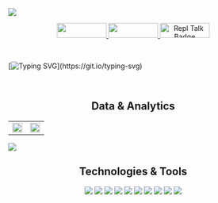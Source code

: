 <!--Banner-->
<img src='https://i.imgur.com/Pw4AbR7.png'/>

<!--Socials-->
<p align='middle'>
 <a href='https://www.linkedin.com/in/justin-quinn-/' target='_blank'>
  <img src='https://img.shields.io/badge/LinkedIn-00ffff?style=for-the-badge&logo=linkedin&logoColor=ff33cc' height= '30' width='100'/>
 </a>
 <a href='https://twitter.com/JustinQuinn_' target='_blank'>
  <img src='https://img.shields.io/badge/Twitter-00ffff?style=for-the-badge&logo=twitter&logoColor=ff33cc' height= '30' width='100'/>
 </a>
 <a href="https://justinquinn.dev/" target='_blank'>
  <img src="https://img.shields.io/badge/Website-00ffff?style=for-the-badge&logo=firefox&logoColor=ff33cc" alt="Repl Talk Badge" height='30' width='100'>
</a>
</p>

<br>

<!--Greeting-->
[![Typing SVG](https://readme-typing-svg.herokuapp.com?font=Bitter&size=19&center=true&vCenter=true&width=1000&height=50&color=ff33cc&lines=Hi+,+I'm+Justin+Quinn.;+A+full+stack+software+engineer+with+a+penchant+for+solving+puzzles,;+and+an+enduring+love+of+learning.)](https://git.io/typing-svg)

<br>

<!--Projects-->
<!-- <br>
<h1 align="center">Projects</h1>
<table bordercolor="#66b2b2">
  
  <tr>
    <td width="50%" valign="top">
      <h3 align="center">In Progress</h3>
        <br />
        <a target="_blank" href="#">
            <img src="#" width="100%" alt="#"/>
        </a>
        <br />
        <p align="center">
          
  <a href="#" target="_blank">
    <img src="https://img.shields.io/static/v1?label=|&message=REPO&color=23555f&style=plastic&logo=github&logo-color=white"/>
  </a>  
  <a href="#" target="_blank">
    <img src="https://img.shields.io/static/v1?label=|&message=WEBSITE&color=cdf998&style=plastic&logo=wordpress&logo-color=white"/>
  </a>
      </p>
        <p><strong>HTML, CSS, JavaScript</strong> -</p>
    </td>
    <td width="50%" valign="top">
      <h3 align="center">In Progress</h3>
        <br />
      <a target="_blank" href=#">
            <img src="#" width="100%" alt="#"/>
        </a>
        <br />
        <p align="center">
          
  <a href="#" target="_blank">
    <img src="https://img.shields.io/static/v1?label=|&message=REPO&color=23555f&style=plastic&logo=github&logo-color=white"/>
  </a>
  <a href="#" target="_blank">
    <img src="https://img.shields.io/static/v1?label=|&message=WEBSITE&color=cdf998&style=plastic&logo=wordpress&logo-color=white"/>
  </a>
      </p>
        <p><strong>HTML, CSS, JavaScript -</strong></p>
    </td>
  </tr>
 </table> -->
  
<!--Statistics-->
<!-- <br>
<h2 align='middle'>Statistics</h2>
<div align="center">
<table>
<tr>
<td width="50%">
<!-- <a href="https://github.com/Justin-Quinn51/convoychat"> -->
<!-- <img width='100%' height='100%' src="https://github-readme-stats.vercel.app/api?username=Justin-Quinn51&show_icons=true&bg_color=000000&hide=issues,stars&text_color=00ffff&title_color=ff33cc&icon_color=ff33cc&hide_border=true"/> -->
<!-- </a> -->
<!-- </td>
<td width='50%'> -->
<!-- <a href='https://github.com/Justin-Quinn51'> -->
<!-- <img width='100%' src="https://github-readme-streak-stats.herokuapp.com/?user=Justin-Quinn51&background=black&currStreakNum=fa8b00&sideNums=00ffff&sideLabels=00ffff&ring=00ffff&dates=ff33cc&fire=fe5ald&theme=highcontrast&stroke=fefefa&hide_border=true"/> -->
<!-- </a> -->
<!-- </td>
</table>
</div> --> 

<!--Data & Analytics-->
<h2 align="center">Data & Analytics</h2>
<div align="center">
<table>
<tr>
<td width="50%" height='100%'>
<img width='100%' src="https://github-readme-stats.vercel.app/api?username=Justin-Quinn51&show_icons=true&bg_color=000000&&text_color=00ffff&title_color=ff33cc&icon_color=ff33cc&hide_border=true">
</td>
<td width="50%">
<img width="100%" src="https://github-readme-streak-stats.herokuapp.com/?user=Justin-Quinn51&background=000000&currStreakNum=fa8b00&sideNums=00ffff&sideLabels=00ffff&ring=00ffff&dates=ff33cc&fire=fe5ald&theme=highcontrast&stroke=fefefa&hide_border=true">
 </tr>
</table>
</div>
<img src="https://activity-graph.herokuapp.com/graph?username=Justin-Quinn51&bg_color=000000&color=ffffff&line=00ffff&point=ff33cc&hide_border=true&area=ff33cc">

<!--Technologies & Tools-->
<br>
<h2 align="center">Technologies & Tools</h2>

<p align='middle'>
  <img src='https://img.shields.io/badge/CSS3-00ffff?style=for-the-badge&logo=css3&logoColor=ff33cc'/>
  <img src='https://img.shields.io/badge/Express.js-00ffff?style=for-the-badge&logo=express&logoColor=ff33cc'/>
  <img src='https://img.shields.io/badge/HTML5-00ffff?style=for-the-badge&logo=html5&logoColor=ff33cc'/>
  <img src='https://img.shields.io/badge/MongoDB-00ffff?style=for-the-badge&logo=mongodb&logoColor=ff33cc'/>
  <img src='https://img.shields.io/badge/Node.js-00ffff?style=for-the-badge&logo=nodedotjs&logoColor=ff33cc'/>
  <img src='https://img.shields.io/badge/JavaScript-00ffff?style=for-the-badge&logo=javascript&logoColor=ff33cc'/>
  <img src='https://img.shields.io/badge/PostgreSQL-00ffff?style=for-the-badge&logo=PostgreSql&logoColor=ff33cc'/>
  <img src='https://img.shields.io/badge/React-00ffff?style=for-the-badge&logo=react&logoColor=ff33cc'/>
  <img src='https://img.shields.io/badge/React_Native-00ffff?style=for-the-badge&logo=react&logoColor=ff33cc'/>
  <img src='https://img.shields.io/badge/Tailwind-00ffff?style=for-the-badge&logo=tailwindcss&logoColor=ff33cc'/>
</p>

                                                                                                   
<!-- Code for arranging repo cards side by side
<a href="https://github.com/Justin-Quinn51/github-readme-stats">
  <img align="center" src="https://github-readme-stats.vercel.app/api?username=Justin-Quinn51&show_icons=true&theme=maroongold&hide=stars,issues" />
</a>
<a href="https://github.com/Justin-Quinn51/convoychat">
  <img align="center" src="https://github-readme-stats.vercel.app/api/top-langs/?username=Justin-Quinn51&&theme=maroongold" />
</a>
-->                                                                                                                          
                                                                                                                           

